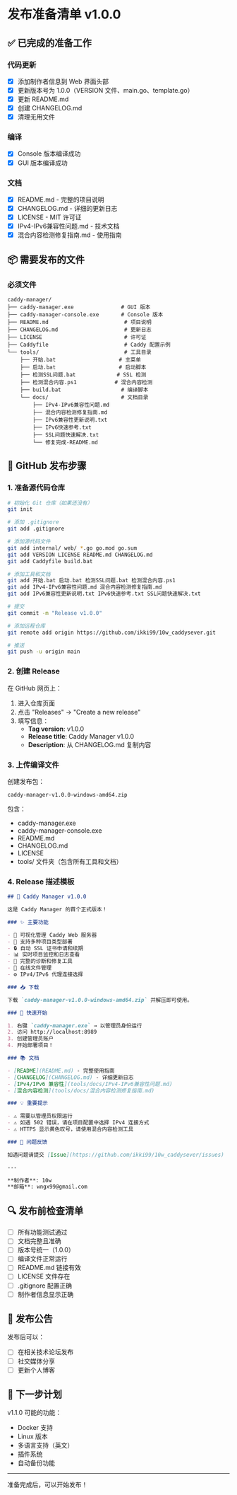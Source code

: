 # 发布准备清单 v1.0.0

## ✅ 已完成的准备工作

### 代码更新
- [x] 添加制作者信息到 Web 界面头部
- [x] 更新版本号为 1.0.0（VERSION 文件、main.go、template.go）
- [x] 更新 README.md
- [x] 创建 CHANGELOG.md
- [x] 清理无用文件

### 编译
- [x] Console 版本编译成功
- [x] GUI 版本编译成功

### 文档
- [x] README.md - 完整的项目说明
- [x] CHANGELOG.md - 详细的更新日志
- [x] LICENSE - MIT 许可证
- [x] IPv4-IPv6兼容性问题.md - 技术文档
- [x] 混合内容检测修复指南.md - 使用指南

## 📦 需要发布的文件

### 必须文件
```
caddy-manager/
├── caddy-manager.exe               # GUI 版本
├── caddy-manager-console.exe       # Console 版本
├── README.md                        # 项目说明
├── CHANGELOG.md                     # 更新日志
├── LICENSE                          # 许可证
├── Caddyfile                        # Caddy 配置示例
└── tools/                           # 工具目录
    ├── 开始.bat                    # 主菜单
    ├── 启动.bat                    # 启动脚本
    ├── 检测SSL问题.bat             # SSL 检测
    ├── 检测混合内容.ps1            # 混合内容检测
    ├── build.bat                   # 编译脚本
    └── docs/                       # 文档目录
        ├── IPv4-IPv6兼容性问题.md
        ├── 混合内容检测修复指南.md
        ├── IPv6兼容性更新说明.txt
        ├── IPv6快速参考.txt
        ├── SSL问题快速解决.txt
        └── 修复完成-README.md
```

## 📝 GitHub 发布步骤

### 1. 准备源代码仓库

```bash
# 初始化 Git 仓库（如果还没有）
git init

# 添加 .gitignore
git add .gitignore

# 添加源代码文件
git add internal/ web/ *.go go.mod go.sum
git add VERSION LICENSE README.md CHANGELOG.md
git add Caddyfile build.bat

# 添加工具和文档
git add 开始.bat 启动.bat 检测SSL问题.bat 检测混合内容.ps1
git add IPv4-IPv6兼容性问题.md 混合内容检测修复指南.md
git add IPv6兼容性更新说明.txt IPv6快速参考.txt SSL问题快速解决.txt

# 提交
git commit -m "Release v1.0.0"

# 添加远程仓库
git remote add origin https://github.com/ikki99/10w_caddysever.git

# 推送
git push -u origin main
```

### 2. 创建 Release

在 GitHub 网页上：

1. 进入仓库页面
2. 点击 "Releases" → "Create a new release"
3. 填写信息：
   - **Tag version**: v1.0.0
   - **Release title**: Caddy Manager v1.0.0
   - **Description**: 从 CHANGELOG.md 复制内容

### 3. 上传编译文件

创建发布包：
```
caddy-manager-v1.0.0-windows-amd64.zip
```

包含：
- caddy-manager.exe
- caddy-manager-console.exe
- README.md
- CHANGELOG.md
- LICENSE
- tools/ 文件夹（包含所有工具和文档）

### 4. Release 描述模板

```markdown
## 🎉 Caddy Manager v1.0.0

这是 Caddy Manager 的首个正式版本！

### ✨ 主要功能

- 🎯 可视化管理 Caddy Web 服务器
- 🚀 支持多种项目类型部署
- 🔒 自动 SSL 证书申请和续期
- 📊 实时项目监控和日志查看
- 🔧 完整的诊断和修复工具
- 📁 在线文件管理
- ⚙️ IPv4/IPv6 代理连接选择

### 📥 下载

下载 `caddy-manager-v1.0.0-windows-amd64.zip` 并解压即可使用。

### 🚀 快速开始

1. 右键 `caddy-manager.exe` → 以管理员身份运行
2. 访问 http://localhost:8989
3. 创建管理员账户
4. 开始部署项目！

### 📚 文档

- [README](README.md) - 完整使用指南
- [CHANGELOG](CHANGELOG.md) - 详细更新日志
- [IPv4/IPv6 兼容性](tools/docs/IPv4-IPv6兼容性问题.md)
- [混合内容检测](tools/docs/混合内容检测修复指南.md)

### 💡 重要提示

- ⚠️ 需要以管理员权限运行
- ⚠️ 如遇 502 错误，请在项目配置中选择 IPv4 连接方式
- ⚠️ HTTPS 显示黄色叹号，请使用混合内容检测工具

### 🐛 问题反馈

如遇问题请提交 [Issue](https://github.com/ikki99/10w_caddysever/issues)

---

**制作者**: 10w  
**邮箱**: wngx99@gmail.com
```

## 🔍 发布前检查清单

- [ ] 所有功能测试通过
- [ ] 文档完整且准确
- [ ] 版本号统一（1.0.0）
- [ ] 编译文件正常运行
- [ ] README.md 链接有效
- [ ] LICENSE 文件存在
- [ ] .gitignore 配置正确
- [ ] 制作者信息显示正确

## 📧 发布公告

发布后可以：
- [ ] 在相关技术论坛发布
- [ ] 社交媒体分享
- [ ] 更新个人博客

## 🎯 下一步计划

v1.1.0 可能的功能：
- Docker 支持
- Linux 版本
- 多语言支持（英文）
- 插件系统
- 自动备份功能

---

准备完成后，可以开始发布！
